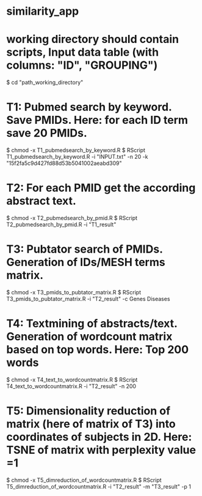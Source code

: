 # similarity_app

# working directory should contain scripts, Input data table (with columns: "ID", "GROUPING")
 $ cd "path_working_directory"

# T1: Pubmed search by keyword. Save PMIDs. Here: for each ID term save 20 PMIDs.

 $ chmod -x T1_pubmedsearch_by_keyword.R
 $ RScript T1_pubmedsearch_by_keyword.R -i "INPUT.txt" -n 20 -k "15f2fa5c9d427fd88d53b5041002aeabd309"


# T2: For each PMID get the according abstract text.

 $ chmod -x T2_pubmedsearch_by_pmid.R
 $ RScript T2_pubmedsearch_by_pmid.R -i "T1_result"


# T3: Pubtator search of PMIDs. Generation of IDs/MESH terms matrix.

 $ chmod -x T3_pmids_to_pubtator_matrix.R
 $ RScript T3_pmids_to_pubtator_matrix.R -i "T2_result" -c Genes Diseases


# T4: Textmining of abstracts/text. Generation of wordcount matrix based on top words. Here: Top 200 words
 
 $ chmod -x T4_text_to_wordcountmatrix.R
 $ RScript T4_text_to_wordcountmatrix.R -i "T2_result" -n 200 


# T5: Dimensionality reduction of matrix (here of matrix of T3) into coordinates of subjects in 2D. Here: TSNE of matrix with perplexity value =1
 
 $ chmod -x T5_dimreduction_of_wordcountmatrix.R
 $ RScript T5_dimreduction_of_wordcountmatrix.R -i "T2_result" -m "T3_result" -p 1
